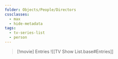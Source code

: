 ```yaml
---
folder: Objects/People/Directors
cssclasses:
  - max
  - hide-metadata
tags:
  - tv-series-list
  - person
---
```


> [!movie] Entries
> ![[TV Show List.base#Entries]]
